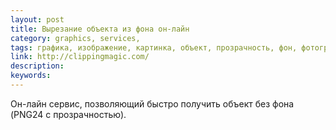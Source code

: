 ```yaml
---
layout: post
title: Вырезание объекта из фона он-лайн
category: graphics, services, 
tags: графика, изображение, картинка, объект, прозрачность, фон, фотография, 
link: http://clippingmagic.com/
description: 
keywords: 
---
```


<p>Он-лайн сервис, позволяющий быстро получить объект без фона (PNG24 с прозрачностью).</p>
